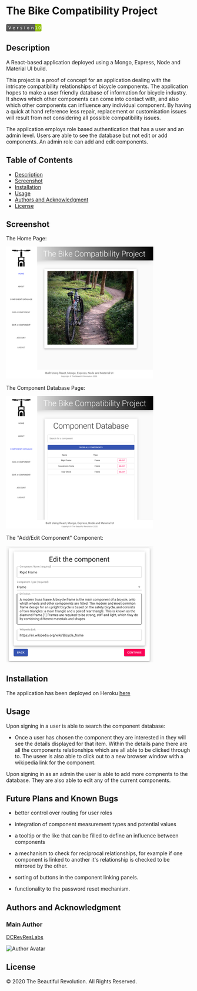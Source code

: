 # The Bike Compatibility Project

<svg xmlns="http://www.w3.org/2000/svg" xmlns:xlink="http://www.w3.org/1999/xlink" width="96" height="20"><linearGradient id="b" x2="0" y2="100%"><stop offset="0" stop-color="#bbb" stop-opacity=".1"/><stop offset="1" stop-opacity=".1"/></linearGradient><clipPath id="a"><rect width="96" height="20" rx="3" fill="#fff"/></clipPath><g clip-path="url(#a)"><path fill="#555" d="M0 0h79v20H0z"/><path fill="#97ca00" d="M79 0h17v20H79z"/><path fill="url(#b)" d="M0 0h96v20H0z"/></g><g fill="#fff" text-anchor="middle" font-family="DejaVu Sans,Verdana,Geneva,sans-serif" font-size="110"> <text x="405" y="150" fill="#010101" fill-opacity=".3" transform="scale(.1)" textLength="690"></text><text x="405" y="140" transform="scale(.1)" textLength="690">Version</text><text x="865" y="150" fill="#010101" fill-opacity=".3" transform="scale(.1)" textLength="70"></text><text x="865" y="140" transform="scale(.1)" textLength="160">1.0</text></g> </svg>

## Description

A React-based application deployed using a Mongo, Express, Node and Material UI build.

This project is a proof of concept for an application dealing with the intricate compatibility relationships of bicycle components. The application hopes to make a user friendly database of information for bicycle industry. It shows which other components can come into contact with, and also which other components can influence any individual component. By having a quick at hand reference less repair, replacement or customisation issues will result from not considering all possible compatibility issues.

The application employs role based authentication that has a user and an admin level. Users are able to see the database but not edit or add components. An admin role can add and edit components.

## Table of Contents

- [Description](#description)
- [Screenshot](#screenshot)
- [Installation](#installation)
- [Usage](#usage)
- [Authors and Acknowledgment](#authors-and-acknowledgment)
- [License](#license)

## Screenshot

The Home Page:

<img src="./client/src/assets/TBCP_Home_SS.png" alt="alt text" width="400">

The Component Database Page:

<img src="./client/src/assets/TBCP_CD_SS.png" alt="alt text" width="400">

The "Add/Edit Component" Component:

<img src="./client/src/assets/TBCP_EC_SS.png" alt="alt text" width="400">

## Installation

The application has been deployed on Heroku [here](https://floating-retreat-84078.herokuapp.com/)

## Usage

Upon signing in a user is able to search the component database:

- Once a user has chosen the component they are interested in they will see the details displayed for that item. Within the details pane there are all the components relationships which are all able to be clicked through to. The useer is also able to click out to a new browser window with a wikipedia link for the component.

Upon signing in as an admin the user is able to add more compnents to the database. They are also able to edit any of the current components.

## Future Plans and Known Bugs

- better control over routing for user roles

- integration of component measurement types and potential values

- a tooltip or the like that can be filled to define an influence between components

- a mechanism to check for reciprocal relationships, for example if one component is linked to another it's relationship is checked to be mirrored by the other.

- sorting of buttons in the component linking panels.

- functionality to the password reset mechanism.

## Authors and Acknowledgment

### Main Author

[DCRevResLabs](https://github.com/DCRevResLabs)

![Author Avatar](https://avatars0.githubusercontent.com/u/47209814?v=4&s=100)

## License

© 2020 The Beautiful Revolution. All Rights Reserved.
